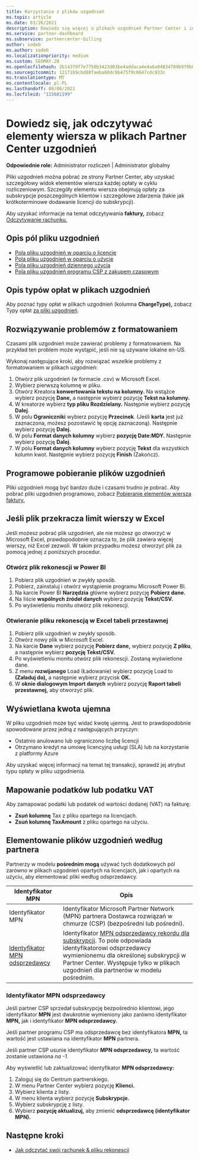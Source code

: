```yaml
---
title: Korzystanie z plików uzgodnień
ms.topic: article
ms.date: 03/26/2021
description: Dowiedz się więcej o plikach uzgodnień Partner Center i interpretowaniu szczegółowych widoków elementów wiersza opłat w danym cyklu rozliczeniowym.
ms.service: partner-dashboard
ms.subservice: partnercenter-billing
author: sodeb
ms.author: sodeb
ms.localizationpriority: medium
ms.custom: SEOMAY.20
ms.openlocfilehash: 2b14379f7e7750b3423d03be4addaca4e4a6a94834709b9f0b6e5891a185bb0c
ms.sourcegitcommit: 121f1b9cbd88faeba60dc9b475f9c0647cdc933c
ms.translationtype: MT
ms.contentlocale: pl-PL
ms.lasthandoff: 08/06/2021
ms.locfileid: "115681199"
---
```

# <a name="learn-how-to-read-the-line-items-in-your-partner-center-reconciliation-files"></a>Dowiedz się, jak odczytywać elementy wiersza w plikach Partner Center uzgodnień

**Odpowiednie role:** Administrator rozliczeń | Administrator globalny

Pliki uzgodnień można pobrać ze strony Partner Center, aby uzyskać szczegółowy widok elementów wiersza każdej opłaty w cyklu rozliczeniowym. Szczegóły elementu wiersza obejmują opłaty za subskrypcje poszczególnych klientów i szczegółowe zdarzenia (takie jak krótkoterminowe dodawanie licencji do subskrypcji).

Aby uzyskać informacje na temat odczytywania **faktury,** zobacz [Odczytywanie rachunku.](read-your-bill.md)

## <a name="understand-reconciliation-file-fields"></a>Opis pól pliku uzgodnień

- [Pola pliku uzgodnień w oparciu o licencję](license-based-recon-files.md)
- [Pola pliku uzgodnień w oparciu o użycie](usage-based-recon-files.md)
- [Pola pliku uzgodnień dziennego użycia](daily-rated-usage-recon-files.md)
- [Pola pliku uzgodnień programu CSP z zakupem czasowym](modern-invoice-reconciliation-file.md)

## <a name="understand-charge-types-in-reconciliation-files"></a>Opis typów opłat w plikach uzgodnień

Aby poznać typy opłat w plikach uzgodnień (kolumna **ChargeType),** zobacz Typy opłat [za pliki uzgodnień](recon-file-charge-types.md).

## <a name="fix-formatting-issues"></a>Rozwiązywanie problemów z formatowaniem

Czasami plik uzgodnień może zawierać problemy z formatowaniem. Na przykład ten problem może wystąpić, jeśli nie są używane lokalne en-US.

Wykonaj następujące kroki, aby rozwiązać wszelkie problemy z formatowaniem w plikach uzgodnień:

1. Otwórz plik uzgodnień (w formacie .csv) w Microsoft Excel.
2. Wybierz pierwszą kolumnę w pliku.
3. Otwórz Kreatora **konwertowania tekstu na kolumny.** Na wstążce wybierz pozycję **Dane,** a następnie wybierz pozycję **Tekst na kolumny.**
4. W kreatorze wybierz **typ pliku Rozdzielany.** Następnie wybierz pozycję **Dalej**.
5. W polu **Ograniczniki** wybierz pozycję **Przecinek**. (Jeśli **karta** jest już zaznaczona, możesz pozostawić tę opcję zaznaczoną). Następnie wybierz pozycję **Dalej.**
6. W polu **Format danych kolumny** wybierz **pozycję Date:MDY.** Następnie wybierz pozycję **Dalej**.
7. W polu **Format danych kolumny** wybierz pozycję **Tekst** dla wszystkich kolumn kwot. Następnie wybierz pozycję **Finish** (Zakończ).

## <a name="download-reconciliation-files-programmatically"></a>Programowe pobieranie plików uzgodnień

Pliki uzgodnień mogą być bardzo duże i czasami trudno je pobrać. Aby pobrać pliki uzgodnień programowo, zobacz [Pobieranie elementów wiersza faktury.](/partner-center/develop/get-invoiceline-items)

## <a name="if-your-file-exceeds-the-row-limit-in-excel"></a>Jeśli plik przekracza limit wierszy w Excel

Jeśli możesz pobrać plik uzgodnień, ale nie możesz go otworzyć w Microsoft Excel, prawdopodobnie oznacza to, że plik zawiera więcej wierszy, niż Excel zezwoli. W takim przypadku możesz otworzyć plik za pomocą jednej z poniższych procedur.

### <a name="open-a-recon-file-in-power-bi"></a>Otwórz plik rekonescji w Power BI

1. Pobierz plik uzgodnień w zwykły sposób.
2. Pobierz, zainstaluj i otwórz wystąpienie programu Microsoft Power BI.
3. Na karcie Power BI **Narzędzia** główne wybierz pozycję **Pobierz dane.**
4. Na liście **wspólnych źródeł danych** wybierz pozycję **Tekst/CSV.**
5. Po wyświetleniu monitu otwórz plik rekonescji.

### <a name="open-a-recon-file-in-an-excel-pivot-table"></a>Otwieranie pliku rekonescją w Excel tabeli przestawnej

1. Pobierz plik uzgodnień w zwykły sposób.
2. Otwórz nowy plik w Microsoft Excel.
3. Na karcie **Dane** wybierz pozycję **Pobierz dane,** wybierz pozycję **Z pliku**, a następnie wybierz **pozycję Tekst/CSV.**
4. Po wyświetleniu monitu otwórz plik rekonescji. Zostaną wyświetlone dane.
5. Z menu **rozwijanego** Load (Ładowanie) wybierz pozycję Load to **(Załaduj do),** a następnie wybierz przycisk **OK.**
6. W **oknie dialogowym Import danych** wybierz pozycję **Raport tabeli przestawnej,** aby otworzyć plik.

## <a name="negative-amount-displayed"></a>Wyświetlana kwota ujemna

W pliku uzgodnień może być widać kwotę ujemną. Jest to prawdopodobnie spowodowane przez jedną z następujących przyczyn:

- Ostatnio anulowano lub ograniczono liczbę licencji
- Otrzymano kredyt na umowę licencyjną usługi (SLA) lub na korzystanie z platformy Azure

Aby uzyskać więcej informacji na temat tej transakcji, sprawdź jej atrybut typu opłaty w pliku uzgodnienia.

## <a name="map-taxes-or-vat"></a>Mapowanie podatków lub podatku VAT

Aby zamapować podatki lub podatek od wartości dodanej (VAT) na fakturę:

- **Zsuń kolumnę** Tax z pliku opartego na licencjach.
- **Zsuń kolumnę TaxAmount** z pliku opartego na użyciu.

## <a name="itemize-reconciliation-files-by-partner"></a>Elementowanie plików uzgodnień według partnera

Partnerzy w modelu **pośrednim mogą** używać tych dodatkowych pól zarówno w plikach uzgodnień opartych na licencjach, jak i opartych na użyciu, aby elementować pliki według odsprzedawcy.

| Identyfikator MPN | Opis |
| ------ | ----------- |
| Identyfikator MPN | Identyfikator Microsoft Partner Network (MPN) partnera Dostawca rozwiązań w chmurze (CSP) (bezpośredni lub pośredni). |
| [Identyfikator MPN odsprzedawcy](#reseller-mpn-id) | Identyfikator [MPN odsprzedawcy rekordu dla subskrypcji](#reseller-mpn-id). To pole odpowiada identyfikatorowi odsprzedawcy wymienionemu dla określonej subskrypcji w Partner Center. Występuje tylko w plikach uzgodnień dla partnerów w modelu pośrednim. |

### <a name="reseller-mpn-id"></a>Identyfikator MPN odsprzedawcy

Jeśli partner CSP sprzedał subskrypcję bezpośrednio klientowi, jego identyfikator **MPN** jest dwukrotnie wymieniony jako zarówno identyfikator **MPN,** jak i identyfikator **MPN odsprzedawcy.**

Jeśli partner programu CSP ma odsprzedawcę bez identyfikatora **MPN,** ta wartość jest ustawiana na identyfikator **MPN** partnera.

Jeśli partner CSP usunie identyfikator **MPN odsprzedawcy,** ta wartość zostanie ustawiona *na -1.*

Aby wyświetlić lub zaktualizować identyfikator **MPN odsprzedawcy:**

1. Zaloguj się do Centrum partnerskiego.
2. W menu Partner Center wybierz pozycję **Klienci.**
3. Wybierz klienta z listy.
4. W menu klienta wybierz pozycję **Subskrypcje.**
5. Wybierz subskrypcję z listy.
6. Wybierz **pozycję aktualizuj,** aby zmienić **odsprzedawcę (identyfikator MPN).**

## <a name="next-steps"></a>Następne kroki

- [Jak odczytać swój rachunek & pliku rekonescji](read-your-bill.md) 